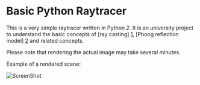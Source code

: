 # Basic Python Raytracer
This is a very simple raytracer written in Python 2. It is an university project to understand the basic concepts of [ray casting] [1], [Phong reflection model] [2] and related concepts.

Please note that rendering the actual image may take several minutes.


Example of a rendered scene:

![ScreenShot](https://raw.github.com/cemrich/Basic-Python-Raytracer/master/rendering_kugeln.jpg)

  [1]: http://en.wikipedia.org/wiki/Ray_casting               "ray casting"
  [2]: http://en.wikipedia.org/wiki/Phong_reflection_model    "Phong reflection model"